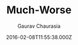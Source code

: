 ---
title: Much-Worse
github: 'https://github.com/gchauras/much-worse-jekyll-theme'
demo: 'http://gchauras.github.io/much-worse-jekyll-theme/'
author: Gaurav Chaurasia
ssg:
  - Jekyll
cms:
  - No Cms
date: 2016-02-08T11:55:38.000Z
github_branch: gh-pages
description: Template for jekyll base website and blog
stale: true
---